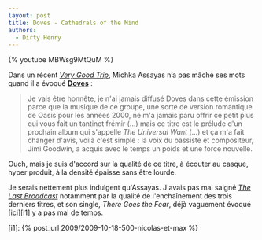 ```yaml
---
layout: post
title: Doves - Cathedrals of the Mind
authors:
  - Dirty Henry
---
```


{% youtube MBWsg9MtQuM %}

Dans un récent [_Very Good Trip_][1], Michka Assayas n’a pas mâché ses mots
quand il a évoqué [**Doves**][3] :

> Je vais être honnête, je n'ai jamais diffusé Doves dans cette émission parce
> que la musique de ce groupe, une sorte de version romantique de Oasis pour les
> années 2000, ne m'a jamais paru offrir ce petit plus qui vous fait un tantinet
> frémir (...) mais ce titre est le prélude d'un prochain album qui s'appelle
> _The Universal Want_ (...) et ça m'a fait changer d'avis, voilà c'est simple :
> la voix du bassiste et compositeur, Jimi Goodwin, a acquis avec le temps un
> poids et une force nouvelle.

Ouch, mais je suis d'accord sur la qualité de ce titre, à écouter au casque,
hyper produit, à la densité épaisse sans être lourde.

Je serais nettement plus indulgent qu'Assayas. J'avais pas mal saigné [_The Last
Broadcast_][2] notamment par la qualité de l'enchaînement des trois derniers
titres, et son single, _There Goes the Fear_, déjà vaguement évoqué [ici][i1] y
a pas mal de temps.

[1]:
  https://www.franceinter.fr/emissions/very-good-trip/very-good-trip-08-septembre-2020
[2]: https://open.spotify.com/album/4HihJAJjF6hSVoh318zLu9
[3]: https://dovesofficial.com

[i1]: {% post_url 2009/2009-10-18-500-nicolas-et-max %}
